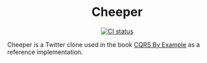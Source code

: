 <h1 align="center">
  Cheeper
</h1>

<p align="center">
    <a href="https://github.com/cqrs-by-example/cheeper/actions"><img src="https://github.com/cqrs-by-example/cheeper/workflows/CI/badge.svg?branch=master" alt="CI status" /></a>
</p>

Cheeper is a Twitter clone used in the book [CQRS By Example](https://leanpub.com/cqrs-by-example/) as a reference implementation.
